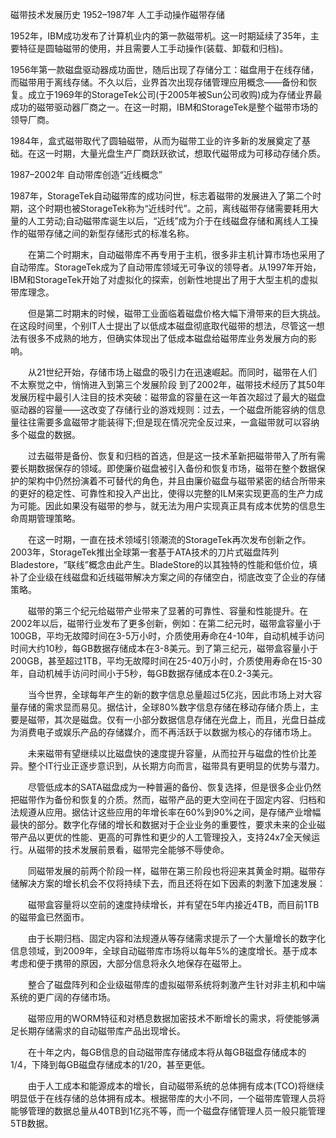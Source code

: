 磁带技术发展历史
1952–1987年 人工手动操作磁带存储

1952年，IBM成功发布了计算机业内的第一款磁带机。这一时期延续了35年，主要特征是圆轴磁带的使用，并且需要人工手动操作(装载、卸载和归档)。

1956年第一款磁盘驱动器成功面世，随后出现了存储分工：磁盘用于在线存储，而磁带用于离线存储。不久以后，业界首次出现存储管理应用概念——备份和恢复。成立于1969年的StorageTek公司(于2005年被Sun公司收购)成为存储业界最成功的磁带驱动器厂商之一。在这一时期，IBM和StorageTek是整个磁带市场的领导厂商。

1984年，盒式磁带取代了圆轴磁带，从而为磁带工业的许多新的发展奠定了基础。在这一时期，大量光盘生产厂商跃跃欲试，想取代磁带成为可移动存储介质。

1987–2002年 自动带库创造“近线概念”

1987年，StorageTek自动磁带库的成功问世，标志着磁带的发展进入了第二个时期，这个时期也被StorageTek称为“近线时代”。之前，离线磁带存储需要耗用大量的人工劳动;自动磁带库诞生以后，“近线”成为介于在线磁盘存储和离线人工操作的磁带存储之间的新型存储形式的标准名称。

　　在第二个时期末，自动磁带库不再专用于主机，很多非主机计算市场也采用了自动带库。StorageTek成为了自动带库领域无可争议的领导者。从1997年开始，IBM和StorageTek开始了对虚拟化的探索，创新性地提出了用于大型主机的虚拟带库理念。

　　但是第二时期末的时候，磁带工业面临着磁盘价格大幅下滑带来的巨大挑战。在这段时间里，个别IT人士提出了以低成本磁盘彻底取代磁带的想法，尽管这一想法有很多不成熟的地方，但确实体现出了低成本磁盘给磁带库业务发展方向的影响。

　　从21世纪开始，存储市场上磁盘的吸引力在迅速崛起。而同时，磁带在人们不太察觉之中，悄悄进入到第三个发展阶段 到了2002年，磁带技术经历了其50年发展历程中最引人注目的技术突破：磁带盒的容量在这一年首次超过了最大的磁盘驱动器的容量——这改变了存储行业的游戏规则：过去，一个磁盘所能容纳的信息量往往需要多盒磁带才能装得下;但是现在情况完全反过来，一盒磁带就可以容纳多个磁盘的数据。

　　过去磁带是备份、恢复和归档的首选，但是这一技术革新把磁带带入了所有需要长期数据保存的领域。即使廉价磁盘被引入备份和恢复市场，磁带在整个数据保护的架构中仍然扮演着不可替代的角色，并且由廉价磁盘与磁带紧密的结合所带来的更好的稳定性、可靠性和投入产出比，使得以完整的ILM来实现更高的生产力成为可能。因此如果没有磁带的参与，就无法为用户实现真正具有成本优势的信息生命周期管理策略。

　　在这一时期，一直在技术领域引领潮流的StorageTek再次发布创新之作。2003年，StorageTek推出全球第一套基于ATA技术的刀片式磁盘阵列Bladestore，“联线”概念由此产生。BladeStore的以其独特的性能和低价位，填补了企业级在线磁盘和近线磁带解决方案之间的存储空白，彻底改变了企业的存储策略。

　　磁带的第三个纪元给磁带产业带来了显著的可靠性、容量和性能提升。在2002年以后，磁带行业发布了更多创新，例如：在第二纪元时，磁带盒容量小于100GB，平均无故障时间在3-5万小时，介质使用寿命在4-10年，自动机械手访问时间大约10秒，每GB数据存储成本在3-8美元。到了第三纪元，磁带盒容量小于200GB，甚至超过1TB，平均无故障时间在25-40万小时，介质使用寿命在15-30年，自动机械手访问时间小于5秒，每GB数据存储成本在0.2-3美元。

　　当今世界，全球每年产生的新的数字信息总量超过5亿兆，因此市场上对大容量存储的需求显而易见。据估计，全球80%数字信息存储在移动存储介质上，主要是磁带，其次是磁盘。仅有一小部分数据信息存储在光盘上，而且，光盘日益成为消费电子或娱乐产品的存储媒介，而不再活跃于以数据为核心的存储市场上。

　　未来磁带有望继续以比磁盘快的速度提升容量，从而拉开与磁盘的性价比差异。整个IT行业正逐步意识到，从长期方向而言，磁带具有更明显的优势与潜力。

　　尽管低成本的SATA磁盘成为一种普遍的备份、恢复选择，但是很多企业仍然把磁带作为备份和恢复的介质。然而，磁带产品的更大空间在于固定内容、归档和法规遵从应用。据估计这些应用的年增长率在60%到90%之间，是存储产业增幅最快的部分。数字化存储的增长和数据对于企业业务的重要性，要求未来的企业磁带产品以更优的性能、更高的可靠性和更少的人工管理投入，支持24x7全天候运行。从磁带的技术发展前景看，磁带完全能够不辱使命。

　　同磁带发展的前两个阶段一样，磁带在第三阶段也将迎来其黄金时期。磁带存储解决方案的增长机会不仅将持续下去，而且还将在如下因素的刺激下加速发展：

　　磁带盒容量将以空前的速度持续增长，并有望在5年内接近4TB，而目前1TB的磁带盒已然面市。

　　由于长期归档、固定内容和法规遵从等存储需求提示了一个大量增长的数字化信息领域，到2009年，全球自动磁带库市场将以每年5%的速度增长。基于成本考虑和便于携带的原因，大部分信息将永久地保存在磁带上。

　　整合了磁盘阵列和企业级磁带库的虚拟磁带系统将刺激产生针对非主机和中端系统的更广阔的存储市场。

　　磁带应用的WORM特征和对栖息数据加密技术不断增长的需求，将使能够满足长期存储需求的自动磁带库产品出现增长。

　　在十年之内，每GB信息的自动磁带库存储成本将从每GB磁盘存储成本的1/4，下降到每GB磁盘存储成本的1/20，甚至更低。

　　由于人工成本和能源成本的增长，自动磁带系统的总体拥有成本(TCO)将继续明显低于在线存储的总体拥有成本。根据带库的大小不同，一个磁带库管理人员将能够管理的数据总量从40TB到1亿兆不等，而一个磁盘存储管理人员一般只能管理5TB数据。

